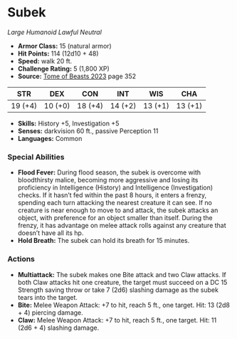 # Subek

*Large* *Humanoid* *Lawful Neutral*

- **Armor Class:** 15 (natural armor)
- **Hit Points:** 114 (12d10 + 48)
- **Speed:** walk 20 ft.
- **Challenge Rating:** 5 (1,800 XP)
- **Source:** [Tome of Beasts 2023](https://koboldpress.com/kpstore/product/tome-of-beasts-1-2023-edition/) page 352

| STR | DEX | CON | INT | WIS | CHA |
| --- | --- | --- | --- | --- | --- |
| 19 (+4) | 10 (+0) | 18 (+4) | 14 (+2) | 13 (+1) | 13 (+1) |

- **Skills:** History +5, Investigation +5
- **Senses:** darkvision 60 ft., passive Perception 11
- **Languages:** Common
### Special Abilities
- **Flood Fever:** During flood season, the subek is overcome with bloodthirsty malice, becoming more aggressive and losing its proficiency in Intelligence (History) and Intelligence (Investigation) checks. If it hasn’t fed within the past 8 hours, it enters a frenzy, spending each turn attacking the nearest creature it can see. If no creature is near enough to move to and attack, the subek attacks an object, with preference for an object smaller than itself. During the frenzy, it has advantage on melee attack rolls against any creature that doesn’t have all its hp.
- **Hold Breath:** The subek can hold its breath for 15 minutes.
### Actions
- **Multiattack:** The subek makes one Bite attack and two Claw attacks. If both Claw attacks hit one creature, the target must succeed on a DC 15 Strength saving throw or take 7 (2d6) slashing damage as the subek tears into the target.
- **Bite:** Melee Weapon Attack: +7 to hit, reach 5 ft., one target. Hit: 13 (2d8 + 4) piercing damage.
- **Claw:** Melee Weapon Attack: +7 to hit, reach 5 ft., one target. Hit: 11 (2d6 + 4) slashing damage.
